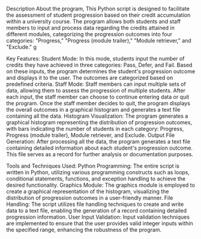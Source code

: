 Description About the program,
This Python script is designed to facilitate the assessment of student progression based on their credit accumulation within a university course. The program allows both students and staff members to input and process data regarding the credits attained in different modules, categorizing the progression outcomes into four categories: "Progress," "Progress (module trailer)," "Module retriever," and "Exclude."
g

Key Features:
Student Mode: In this mode, students input the number of credits they have achieved in three categories: Pass, Defer, and Fail. Based on these inputs, the program determines the student's progression outcome and displays it to the user. The outcomes are categorized based on predefined criteria.
Staff Mode: Staff members can input multiple sets of data, allowing them to assess the progression of multiple students. After each input, the staff member can choose to continue entering data or quit the program. Once the staff member decides to quit, the program displays the overall outcomes in a graphical histogram and generates a text file containing all the data.
Histogram Visualization: The program generates a graphical histogram representing the distribution of progression outcomes, with bars indicating the number of students in each category: Progress, Progress (module trailer), Module retriever, and Exclude.
Output File Generation: After processing all the data, the program generates a text file containing detailed information about each student's progression outcome. This file serves as a record for further analysis or documentation purposes.


Tools and Techniques Used:
Python Programming: The entire script is written in Python, utilizing various programming constructs such as loops, conditional statements, functions, and exception handling to achieve the desired functionality.
Graphics Module: The graphics module is employed to create a graphical representation of the histogram, visualizing the distribution of progression outcomes in a user-friendly manner.
File Handling: The script utilizes file handling techniques to create and write data to a text file, enabling the generation of a record containing detailed progression information.
User Input Validation: Input validation techniques are implemented to ensure that the user provides valid integer inputs within the specified range, enhancing the robustness of the program.
